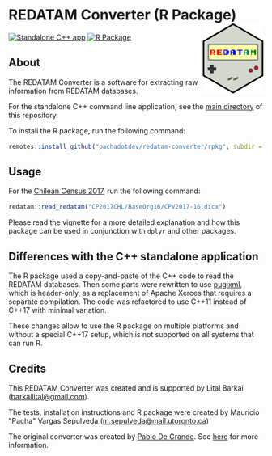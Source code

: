 # REDATAM Converter (R Package) <img src="man/figures/logo.svg" align="right" height="139" alt="" />

[![Standalone C++ app](https://github.com/pachadotdev/redatam-converter/actions/workflows/build-cpp.yml/badge.svg)](https://github.com/pachadotdev/redatam-converter/actions/workflows/build-cpp.yml)
[![R Package](https://github.com/pachadotdev/redatam-converter/actions/workflows/build-rpkg.yml/badge.svg)](https://github.com/pachadotdev/redatam-converter/actions/workflows/build-rpkg.yml)

## About

The REDATAM Converter is a software for extracting raw information from REDATAM databases.

For the standalone C++ command line application, see the [main directory](https://github.com/pachadotdev/redatam-converter/) of this repository.

To install the R package, run the following command:

```r
remotes::install_github("pachadotdev/redatam-converter/rpkg", subdir = "rpkg")
```

## Usage

For the [Chilean Census 2017](https://redatam.org/cdr/descargas/censos/poblacion/CP2017CHL.zip), run the following command:

```r
redatam::read_redatam("CP2017CHL/BaseOrg16/CPV2017-16.dicx")
```

Please read the vignette for a more detailed explanation and how this package can be used in conjunction with `dplyr` and other packages.

## Differences with the C++ standalone application

The R package used a copy-and-paste of the C++ code to read the REDATAM databases. Then some parts were rewritten to use [pugixml](https://github.com/zeux/pugixml), which is header-only, as a replacement of Apache Xerces that requires a separate compilation. The code was refactored to use C++11 instead of C++17 with minimal variation.

These changes allow to use the R package on multiple platforms and without a special C++17 setup, which is not supported on all systems that can run R.

## Credits

This REDATAM Converter was created and is supported by Lital Barkai (barkailital@gmail.com).

The tests, installation instructions and R package were created by Mauricio "Pacha" Vargas Sepulveda (m.sepulveda@mail.utoronto.ca)

The original converter was created by [Pablo De Grande](https://github.com/discontinuos). See [here](https://www.scielo.org.mx/scielo.php?script=sci_arttext&pid=S0186-72102016000300811) for more information.
